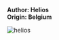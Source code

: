 <b>Author: Helios</b><br>
<b>Origin: Belgium</b><br>

![helios](https://github.com/yuankong666/Ultimate-RAT-Collection/assets/128066597/a815aa30-620d-4bf3-b588-f23e27481cff)

